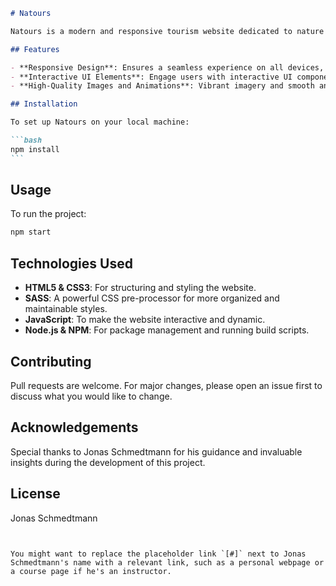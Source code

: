 ````markdown
# Natours

Natours is a modern and responsive tourism website dedicated to nature enthusiasts. Crafted with the latest web technologies, the site offers an immersive experience for users seeking the serenity of nature and the thrill of adventures.

## Features

- **Responsive Design**: Ensures a seamless experience on all devices, from mobile to desktop.
- **Interactive UI Elements**: Engage users with interactive UI components, enhancing the overall browsing experience.
- **High-Quality Images and Animations**: Vibrant imagery and smooth animations bring the beauty of nature tours to life.

## Installation

To set up Natours on your local machine:

```bash
npm install
```
````

## Usage

To run the project:

```bash
npm start
```

## Technologies Used

- **HTML5 & CSS3**: For structuring and styling the website.
- **SASS**: A powerful CSS pre-processor for more organized and maintainable styles.
- **JavaScript**: To make the website interactive and dynamic.
- **Node.js & NPM**: For package management and running build scripts.

## Contributing

Pull requests are welcome. For major changes, please open an issue first to discuss what you would like to change.

## Acknowledgements

Special thanks to Jonas Schmedtmann for his guidance and invaluable insights during the development of this project.

## License

Jonas Schmedtmann

```


You might want to replace the placeholder link `[#]` next to Jonas Schmedtmann's name with a relevant link, such as a personal webpage or a course page if he's an instructor.
```
